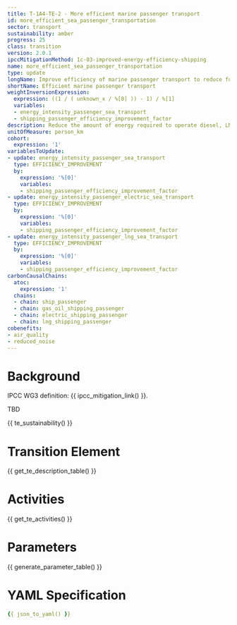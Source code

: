 ```yaml
---
title: T-1A4-TE-2 - More efficient marine passenger transport
id: more_efficient_sea_passenger_transportation
sector: transport
sustainability: amber
progress: 25
class: transition
version: 2.0.1
ipccMitigationMethod: 1c-03-improved-energy-efficiency-shipping
name: more_efficient_sea_passenger_transportation
type: update
longName: Improve efficiency of marine passenger transport to reduce fuel use.
shortName: Efficient marine passenger transport
weightInversionExpression:
  expression: ((1 / ( unknown_x / %[0] )) - 1) / %[1]
  variables:
  - energy_intensity_passenger_sea_transport
  - shipping_passenger_efficiency_improvement_factor
description: Reduce the amount of energy required to operate diesel, LNG passenger shipping through more more efficient sea passenger transportation
unitOfMeasure: person_km
cohort:
  expression: '1'
variablesToUpdate:
- update: energy_intensity_passenger_sea_transport
  type: EFFICIENCY_IMPROVEMENT
  by:
    expression: '%[0]'
    variables:
    - shipping_passenger_efficiency_improvement_factor
- update: energy_intensity_passenger_electric_sea_transport
  type: EFFICIENCY_IMPROVEMENT
  by:
    expression: '%[0]'
    variables:
    - shipping_passenger_efficiency_improvement_factor
- update: energy_intensity_passenger_lng_sea_transport
  type: EFFICIENCY_IMPROVEMENT
  by:
    expression: '%[0]'
    variables:
    - shipping_passenger_efficiency_improvement_factor
carbonCausalChains:
  atoc:
    expression: '1'
  chains:
  - chain: ship_passenger
  - chain: gas_oil_shipping_passenger
  - chain: electric_shipping_passenger
  - chain: lng_shipping_passenger
cobenefits:
- air_quality
- reduced_noise
---
```


# Background

IPCC WG3 definition: {{ ipcc_mitigation_link() }}.

TBD

{{ te_sustainability() }}

# Transition Element

{{ get_te_description_table() }}


# Activities

{{ get_te_activities() }}


# Parameters

{{ generate_parameter_table() }}


# YAML Specification

```yaml
{{ json_to_yaml() }}
```
